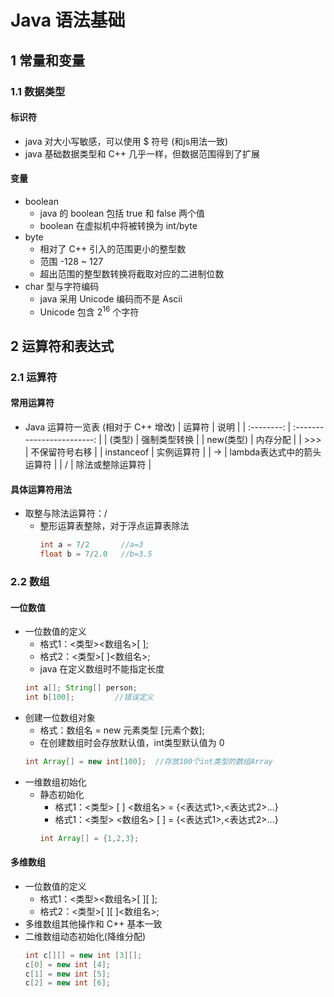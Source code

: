 <link rel=stylesheet href=style.css>
<h1> Java 语法基础 </h1>

<h2> 1 常量和变量 </h2>
<h3> 1.1 数据类型 </h3>
<h4> 标识符 </h4>

  - java 对大小写敏感，可以使用 $ 符号 (和js用法一致)
  - java 基础数据类型和 C++ 几乎一样，但数据范围得到了扩展

<h4> 变量 </h4>

  - boolean
    - java 的 boolean 包括 true 和 false 两个值
    - boolean 在虚拟机中将被转换为 int/byte
  - byte
    - 相对了 C++ 引入的范围更小的整型数
    - 范围 -128 ~ 127
    - 超出范围的整型数转换将截取对应的二进制位数
  - char 型与字符编码
    - java 采用 Unicode 编码而不是 Ascii
    - Unicode 包含 $2^{16}$ 个字符


<h2> 2 运算符和表达式 </h2>
<h3> 2.1 运算符 </h3>
<h4> 常用运算符 </h4>

  - Java 运算符一览表 (相对于 C++ 增改)
    |   运算符   |            说明            |
    | :--------: | :------------------------: |
    |   (类型)   |        强制类型转换        |
    | new(类型)  |          内存分配          |
    |    >>>     |       不保留符号右移       |
    | instanceof |         实例运算符         |
    |     ->     | lambda表达式中的箭头运算符 |
    |     /      |      除法或整除运算符      |

<h4> 具体运算符用法 </h4>

  - 取整与除法运算符：/
    - 整形运算表整除，对于浮点运算表除法
      ```java
      int a = 7/2       //a=3
      float b = 7/2.0   //b=3.5
      ```
    
<h3> 2.2 数组 </h3>
<h4> 一位数值 </h4>

  - 一位数值的定义
    - 格式1：<类型><数组名>[ ];
    - 格式2：<类型>[ ]<数组名>;
    - java 在定义数组时不能指定长度
    ```java
    int a[]; String[] person;
    int b[100];         //错误定义
    ```
  - 创建一位数组对象
    - 格式：数组名 = new 元素类型 [元素个数];
    - 在创建数组时会存放默认值，int类型默认值为 0
    ```java
    int Array[] = new int[100];  //存放100个int类型的数组Array
    ```
  - 一维数组初始化
    - 静态初始化
      - 格式1：<类型> [ ] <数组名> = {<表达式1>,<表达式2>...}
      - 格式1：<类型> <数组名> [ ] = {<表达式1>,<表达式2>...}
      ```java
      int Array[] = {1,2,3};
      ```

<h4> 多维数组 </h4>

  - 一位数值的定义
    - 格式1：<类型><数组名>[ ][ ];
    - 格式2：<类型>[ ][ ]<数组名>;
  - 多维数组其他操作和 C++ 基本一致
  - 二维数组动态初始化(降维分配)
    ```java
    int c[][] = new int [3][];
    c[0] = new int [4];
    c[1] = new int [5];
    c[2] = new int [6];
    ```